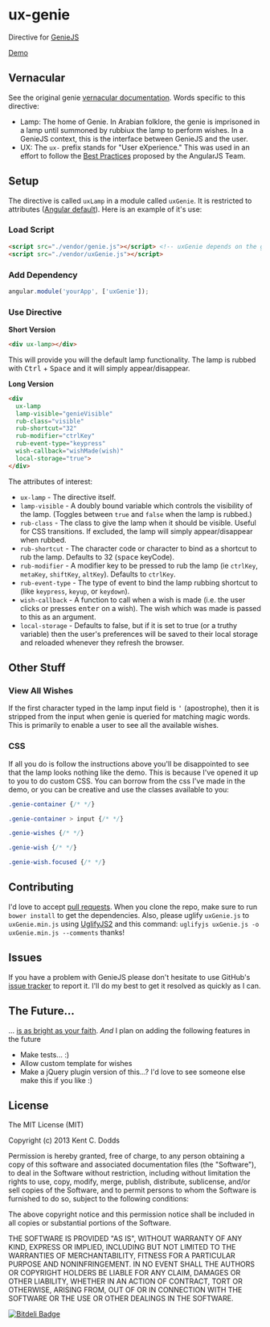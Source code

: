 ux-genie
========

Directive for [GenieJS](http://www.github.com/kentcdodds/genie)

[Demo](http://kentcdodds.github.com/genie)

Vernacular
--
See the original genie [vernacular documentation](https://github.com/kentcdodds/genie#vernacular). Words specific to this directive:

 - Lamp: The home of Genie. In Arabian folklore, the genie is imprisoned in a lamp until summoned by rubbiux the lamp to perform wishes. In a GenieJS context, this is the interface between GenieJS and the user.
 - UX: The `ux-` prefix stands for "User eXperience." This was used in an effort to follow the [Best Practices](https://github.com/angular/angular.js/wiki/Best-Practices) proposed by the AngularJS Team.

Setup
--
The directive is called `uxLamp` in a module called `uxGenie`. It is restricted to attributes ([Angular default](http://docs.angularjs.org/guide/directive)). Here is an example of it's use:

### Load Script

```html
<script src="./vendor/genie.js"></script> <!-- uxGenie depends on the global genie variable -->
<script src="./vendor/uxGenie.js"></script>
```

### Add Dependency

```javascript
angular.module('yourApp', ['uxGenie']);
```

### Use Directive

**Short Version**

```html
<div ux-lamp></div>
```

This will provide you will the default lamp functionality. The lamp is rubbed with <kbd>Ctrl</kbd> + <kbd>Space</kbd> and it will simply appear/disappear.

**Long Version**

```html
<div 
  ux-lamp
  lamp-visible="genieVisible"
  rub-class="visible"
  rub-shortcut="32"
  rub-modifier="ctrlKey"
  rub-event-type="keypress"
  wish-callback="wishMade(wish)"
  local-storage="true">
</div>
```

The attributes of interest:

 - `ux-lamp` - The directive itself.
 - `lamp-visible` - A doubly bound variable which controls the visibility of the lamp. (Toggles between `true` and `false` when the lamp is rubbed.)
 - `rub-class` - The class to give the lamp when it should be visible. Useful for CSS transitions. If excluded, the lamp will simply appear/disappear when rubbed.
 - `rub-shortcut` - The character code or character to bind as a shortcut to rub the lamp. Defaults to 32 (<kbd>space</kbd> keyCode).
 - `rub-modifier` - A modifier key to be pressed to rub the lamp (ie `ctrlKey`, `metaKey`, `shiftKey`, `altKey`). Defaults to `ctrlKey`.
 - `rub-event-type` - The type of event to bind the lamp rubbing shortcut to (like `keypress`, `keyup`, or `keydown`).
 - `wish-callback` - A function to call when a wish is made (i.e. the user clicks or presses <kbd>enter</kbd> on a wish). The wish which was made is passed to this as an argument.
 - `local-storage` - Defaults to false, but if it is set to true (or a truthy variable) then the user's preferences will be saved to their local storage and reloaded whenever they refresh the browser.

Other Stuff
--

### View All Wishes
If the first character typed in the lamp input field is <kbd>'</kbd> (apostrophe), then it is stripped from the input when genie is queried for matching magic words. This is primarily to enable a user to see all the available wishes.

### CSS
If all you do is follow the instructions above you'll be disappointed to see that the lamp looks nothing like the demo. This is because I've opened it up to you to do custom CSS. You can borrow from the css I've made in the demo, or you can be creative and use the classes available to you:

```css
.genie-container {/* */}

.genie-container > input {/* */}

.genie-wishes {/* */}

.genie-wish {/* */}

.genie-wish.focused {/* */}
```

Contributing
--
I'd love to accept [pull requests](https://github.com/kentcdodds/ux-genie/pulls).
When you clone the repo, make sure to run `bower install` to get the dependencies.
Also, please uglify `uxGenie.js` to `uxGenie.min.js` using [UglifyJS2](https://github.com/mishoo/UglifyJS2)
and this command: `uglifyjs uxGenie.js -o uxGenie.min.js --comments` thanks!

Issues
--
If you have a problem with GenieJS please don't hesitate to use GitHub's [issue tracker](https://github.com/kentcdodds/ux-genie/issues)
to report it. I'll do my best to get it resolved as quickly as I can.

The Future...
--
... [is as bright as your faith](https://www.lds.org/general-conference/2009/04/be-of-good-cheer?lang=eng).
*And* I plan on adding the following features in the future

 - Make tests... :)
 - Allow custom template for wishes
 - Make a jQuery plugin version of this...? I'd love to see someone else make this if you like :)

License
--
The MIT License (MIT)

Copyright (c) 2013 Kent C. Dodds

Permission is hereby granted, free of charge, to any person obtaining a copy of
this software and associated documentation files (the "Software"), to deal in
the Software without restriction, including without limitation the rights to
use, copy, modify, merge, publish, distribute, sublicense, and/or sell copies of
the Software, and to permit persons to whom the Software is furnished to do so,
subject to the following conditions:

The above copyright notice and this permission notice shall be included in all
copies or substantial portions of the Software.

THE SOFTWARE IS PROVIDED "AS IS", WITHOUT WARRANTY OF ANY KIND, EXPRESS OR
IMPLIED, INCLUDING BUT NOT LIMITED TO THE WARRANTIES OF MERCHANTABILITY, FITNESS
FOR A PARTICULAR PURPOSE AND NONINFRINGEMENT. IN NO EVENT SHALL THE AUTHORS OR
COPYRIGHT HOLDERS BE LIABLE FOR ANY CLAIM, DAMAGES OR OTHER LIABILITY, WHETHER
IN AN ACTION OF CONTRACT, TORT OR OTHERWISE, ARISING FROM, OUT OF OR IN
CONNECTION WITH THE SOFTWARE OR THE USE OR OTHER DEALINGS IN THE SOFTWARE.

[![Bitdeli Badge](https://d2weczhvl823v0.cloudfront.net/kentcdodds/ux-genie/trend.png)](https://bitdeli.com/free "Bitdeli Badge")


